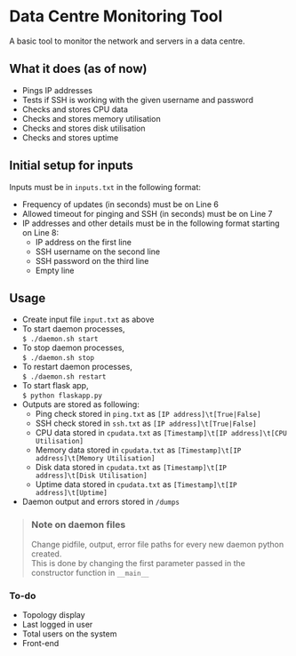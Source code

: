 # Data Centre Monitoring Tool
A basic tool to monitor the network and servers in a data centre.

## What it does (as of now)
* Pings IP addresses
* Tests if SSH is working with the given username and password
* Checks and stores CPU data
* Checks and stores memory utilisation
* Checks and stores disk utilisation
* Checks and stores uptime

## Initial setup for inputs
Inputs must be in `inputs.txt` in the following format:
* Frequency of updates (in seconds) must be on Line 6
* Allowed timeout for pinging and SSH (in seconds) must be on Line 7
* IP addresses and other details must be in the following format starting on Line 8:
  * IP address on the first line
  * SSH username on the second line
  * SSH password on the third line
  * Empty line

## Usage
* Create input file `input.txt` as above
* To start daemon processes,\
  `$ ./daemon.sh start`
* To stop daemon processes,\
  `$ ./daemon.sh stop`
* To restart daemon processes,\
  `$ ./daemon.sh restart`
* To start flask app,\
  `$ python flaskapp.py`
* Outputs are stored as following:
  * Ping check stored in `ping.txt` as `[IP address]\t[True|False]`
  * SSH check stored in `ssh.txt` as `[IP address]\t[True|False]`
  * CPU data stored in `cpudata.txt` as `[Timestamp]\t[IP address]\t[CPU Utilisation]`
  * Memory data stored in `cpudata.txt` as `[Timestamp]\t[IP address]\t[Memory Utilisation]`
  * Disk data stored in `cpudata.txt` as `[Timestamp]\t[IP address]\t[Disk Utilisation]`
  * Uptime data stored in `cpudata.txt` as `[Timestamp]\t[IP address]\t[Uptime]`
* Daemon output and errors stored in `/dumps`

> ### Note on daemon files
> Change pidfile, output, error file paths for every new daemon python created.\
  This is done by changing the first parameter passed in the constructor function in `__main__`

### To-do
- Topology display
- Last logged in user
- Total users on the system
- Front-end
